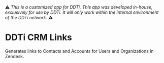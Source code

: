 :warning: *This is a customized app for DDTi. This app was developed in-house, exclusively for use by DDTi. It will only work within the internal environment of the DDTi network.* :warning:

# DDTi CRM Links
Generates links to Contacts and Accounts for Users and Organizations in Zendesk.


